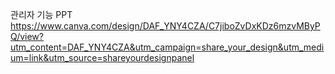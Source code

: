 관리자 기능 PPT
https://www.canva.com/design/DAF_YNY4CZA/C7jiboZvDxKDz6mzvMByPQ/view?utm_content=DAF_YNY4CZA&utm_campaign=share_your_design&utm_medium=link&utm_source=shareyourdesignpanel
